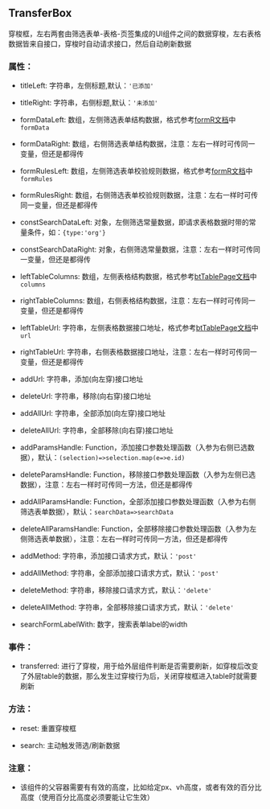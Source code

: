 ## TransferBox

穿梭框，左右两套由筛选表单-表格-页签集成的UI组件之间的数据穿梭，左右表格数据皆来自接口，穿梭时自动请求接口，然后自动刷新数据

### 属性：

- titleLeft: 字符串，左侧标题,默认：`'已添加'`

- titleRight: 字符串，右侧标题,默认：`'未添加'`

- formDataLeft: 数组，左侧筛选表单结构数据，格式参考[formR文档]('../formR#属性')中`formData`

- formDataRight: 数组，右侧筛选表单结构数据，注意：左右一样时可传同一变量，但还是都得传

- formRulesLeft: 数组，左侧筛选表单校验规则数据，格式参考[formR文档]('../formR#属性')中`formRules `

- formRulesRight: 数组，右侧筛选表单校验规则数据，注意：左右一样时可传同一变量，但还是都得传

- constSearchDataLeft: 对象，左侧筛选常量数据，即请求表格数据时带的常量条件，如：`{type:'org'}`

- constSearchDataRight: 对象，右侧筛选常量数据，注意：左右一样时可传同一变量，但还是都得传

- leftTableColumns: 数组，左侧表格结构数据，格式参考[btTablePage文档]('../btTablePage#属性')中`columns`

- rightTableColumns: 数组，右侧表格结构数据，注意：左右一样时可传同一变量，但还是都得传

- leftTableUrl: 字符串，左侧表格数据接口地址，格式参考[btTablePage文档]('../btTablePage#属性')中`url`

- rightTableUrl: 字符串，右侧表格数据接口地址，注意：左右一样时可传同一变量，但还是都得传

- addUrl: 字符串，添加(向左穿)接口地址

- deleteUrl: 字符串，移除(向右穿)接口地址

- addAllUrl: 字符串，全部添加(向左穿)接口地址

- deleteAllUrl: 字符串，全部移除(向右穿)接口地址

- addParamsHandle: Function，添加接口参数处理函数（入参为右侧已选数据），默认：`(selection)=>selection.map(e=>e.id)`

- deleteParamsHandle: Function，移除接口参数处理函数（入参为左侧已选数据），注意：左右一样时可传同一方法，但还是都得传

- addAllParamsHandle: Function，全部添加接口参数处理函数（入参为右侧筛选表单数据），默认：`searchData=>searchData`

- deleteAllParamsHandle: Function，全部移除接口参数处理函数（入参为左侧筛选表单数据），注意：左右一样时可传同一方法，但还是都得传

- addMethod: 字符串，添加接口请求方式，默认：`'post'`

- addAllMethod: 字符串，全部添加接口请求方式，默认：`'post'`

- deleteMethod: 字符串，移除接口请求方式，默认：`'delete'`

- deleteAllMethod: 字符串，全部移除接口请求方式，默认：`'delete'`

- searchFormLabelWith: 数字，搜索表单label的width

### 事件：

- transferred: 进行了穿梭，用于给外层组件判断是否需要刷新，如穿梭后改变了外层table的数据，那么发生过穿梭行为后，关闭穿梭框进入table时就需要刷新

### 方法：

- reset: 重置穿梭框

- search: 主动触发筛选/刷新数据

### 注意：

- 该组件的父容器需要有有效的高度，比如给定px、vh高度，或者有效的百分比高度（使用百分比高度必须要能让它生效）
